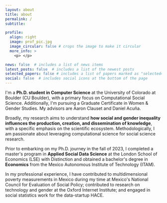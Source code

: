 ```yaml
---
layout: about
title: about
permalink: /
subtitle: 

profile:
  align: right
  image: prof_pic.jpg
  image_circular: false # crops the image to make it circular
  more_info: >
    <p> </p>

news: false  # includes a list of news items
latest_posts: false  # includes a list of the newest posts
selected_papers: false # includes a list of papers marked as "selected={true}"
social: false  # includes social icons at the bottom of the page
---
```


I'm a <b>Ph.D. student in Computer Science</b> at the University of Colorado at Boulder (CU Boulder), with a primary focus on Computational Social Science. Additionally, I'm pursuing a Graduate Certificate in Women & Gender Studies. My advisors are Aaron Clauset and Daniel Acuña.

Broadly, my research aims to understand <b>how social and gender inequality influences the production, creation, and dissemination of knowledge</b>, with a specific emphasis on the scientific ecosystem. Methodologically, I am passionate about leveraging computational science for social science research. 

Prior to embarking on my Ph.D. journey in the fall of 2023, I completed a master's program in <b>Applied Social Data Science</b> at the London School of Economics (LSE) with Distinction and obtained a bachelor's degree in <b>Economics</b> from the Mexico Autonomous Institute of Technology (ITAM).

In my professional experience, I have contributed to multidimensional poverty measurements in Mexico during my time at Mexico's National Council for Evaluation of Social Policy; contributed to research on technology and gender at the Oxford Internet Institute; and engaged in social statistics work for the data-startup HACE. 
